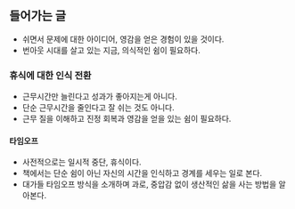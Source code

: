 ## 들어가는 글

- 쉬면서 문제에 대한 아이디어, 영감을 얻은 경험이 있을 것이다.
- 번아웃 시대를 살고 있는 지금, 의식적인 쉼이 필요하다.

### 휴식에 대한 인식 전환

- 근무시간만 늘린다고 성과가 좋아지는게 아니다.
- 단순 근무시간을 줄인다고 잘 쉬는 것도 아니다.
- 근무 질을 이해하고 진정 회복과 영감을 얻을 있는 쉼이 필요하다.

#### 타임오프

- 사전적으로는 일시적 중단, 휴식이다.
- 책에서는 단순 쉼이 아닌 자신의 시간을 인식하고 경계를 세우는 일로 본다.
- 대가들 타임오프 방식을 소개하며 과로, 중압감 없이 생산적인 삶을 사는 방법을 알아본다.
 